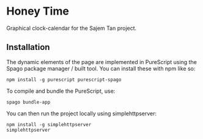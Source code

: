 # Honey Time
Graphical clock-calendar for the Sajem Tan project.

## Installation
The dynamic elements of the page are implemented in PureScript using the Spago
package manager / built tool. You can install these with npm like so:
```
npm install -g purescript purescript-spago
```

To compile and bundle the PureScript, use:
```
spago bundle-app
```

You can then run the project locally using simplehttpserver:
```
npm install -g simplehttpserver
simplehttpserver
```
